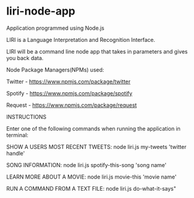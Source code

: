 # liri-node-app

Application programmed using Node.js

LIRI is a Language Interpretation and Recognition Interface.

LIRI will be a command line node app that takes in parameters and gives you back data.

Node Package Managers(NPMs) used:

Twitter - https://www.npmjs.com/package/twitter

Spotify - https://www.npmjs.com/package/spotify

Request - https://www.npmjs.com/package/request

INSTRUCTIONS

Enter one of the following commands when running the application in terminal: 

SHOW A USERS MOST RECENT TWEETS: node liri.js my-tweets 'twitter handle'

SONG INFORMATION: node liri.js spotify-this-song 'song name'

LEARN MORE ABOUT A MOVIE: node liri.js movie-this 'movie name'

RUN A COMMAND FROM A TEXT FILE: node liri.js do-what-it-says"

